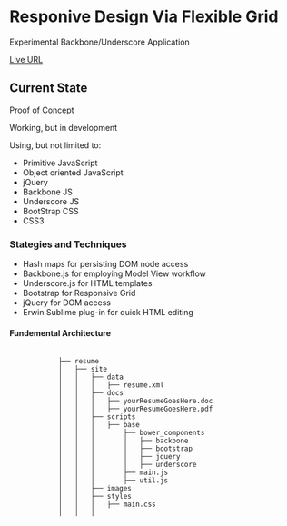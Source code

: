 <h1>Responive Design Via Flexible Grid</h1> 
<p>Experimental Backbone/Underscore Application</p>
<p><a href="http://jvmqueue.com/flexibleGrid/resume/site/">Live URL</a></p>
<h2>Current State</h2>
<p>Proof of Concept</p>
<p>Working, but in development</p>
<p>Using, but not limited to:</p>
<ul>
	<li>Primitive JavaScript</li>
	<li>Object oriented JavaScript</li>
	<li>jQuery</li>
	<li>Backbone JS</li>	
	<li>Underscore JS</li>	
	<li>BootStrap CSS</li>	
	<li>CSS3</li>	
</ul>
<h3>Stategies and Techniques</h3>
<ul>
	<li>Hash maps for persisting DOM node access</li>
	<li>Backbone.js for employing Model View workflow</li>
	<li>Underscore.js for HTML templates</li>
	<li>Bootstrap for Responsive Grid</li>
	<li>jQuery for DOM access</li>
	<li>Erwin Sublime plug-in for quick HTML editing</li>
</ul>
</ul>
<h4>Fundemental Architecture</h4>
<div>
	<pre>
		<code>
			├── resume
			│   ├── site
			│   │	├── data   
			│   │   │	├── resume.xml
			│   │	├── docs   
			│   │   │	├── yourResumeGoesHere.doc
			│   │   │	├── yourResumeGoesHere.pdf
			│   │	├── scripts   
			│   │   │	├── base
			│   │   │		├── bower_components
			│   │   │		│	├── backbone			
			│   │   │		│	├── bootstrap
			│   │   │		│	├── jquery
			│   │   │		│	├── underscore
			│   │   │		├── main.js
			│   │   │		├── util.js
			│   │	├── images
			│   │	├── styles	
			│   │   │	├── main.css					   
			│   │   │
		</code>
	</pre>
</div>


 

 

